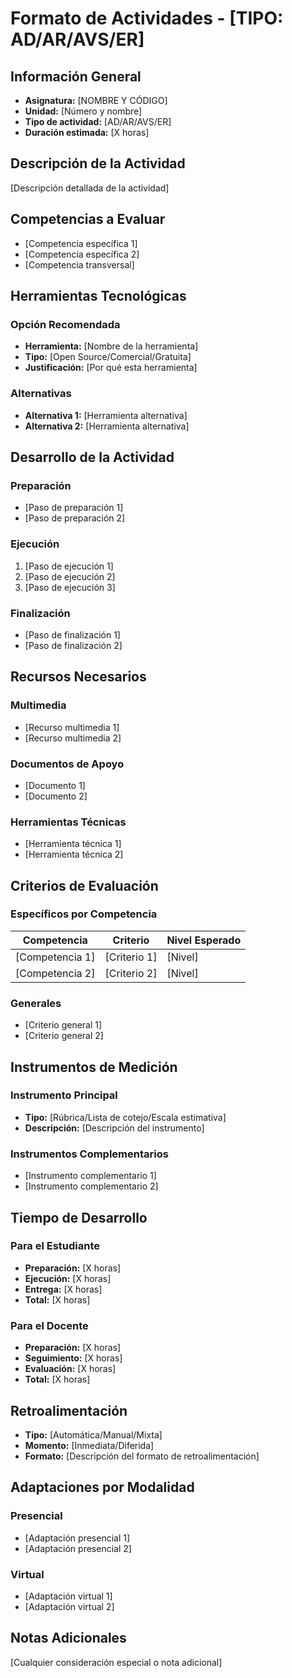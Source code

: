 # Formato de Actividades - [TIPO: AD/AR/AVS/ER]

## Información General
- **Asignatura:** [NOMBRE Y CÓDIGO]
- **Unidad:** [Número y nombre]
- **Tipo de actividad:** [AD/AR/AVS/ER]
- **Duración estimada:** [X horas]

## Descripción de la Actividad
[Descripción detallada de la actividad]

## Competencias a Evaluar
- [Competencia específica 1]
- [Competencia específica 2]
- [Competencia transversal]

## Herramientas Tecnológicas

### Opción Recomendada
- **Herramienta:** [Nombre de la herramienta]
- **Tipo:** [Open Source/Comercial/Gratuita]
- **Justificación:** [Por qué esta herramienta]

### Alternativas
- **Alternativa 1:** [Herramienta alternativa]
- **Alternativa 2:** [Herramienta alternativa]

## Desarrollo de la Actividad

### Preparación
- [Paso de preparación 1]
- [Paso de preparación 2]

### Ejecución
1. [Paso de ejecución 1]
2. [Paso de ejecución 2]
3. [Paso de ejecución 3]

### Finalización
- [Paso de finalización 1]
- [Paso de finalización 2]

## Recursos Necesarios

### Multimedia
- [Recurso multimedia 1]
- [Recurso multimedia 2]

### Documentos de Apoyo
- [Documento 1]
- [Documento 2]

### Herramientas Técnicas
- [Herramienta técnica 1]
- [Herramienta técnica 2]

## Criterios de Evaluación

### Específicos por Competencia
| Competencia | Criterio | Nivel Esperado |
|-------------|----------|----------------|
| [Competencia 1] | [Criterio 1] | [Nivel] |
| [Competencia 2] | [Criterio 2] | [Nivel] |

### Generales
- [Criterio general 1]
- [Criterio general 2]

## Instrumentos de Medición

### Instrumento Principal
- **Tipo:** [Rúbrica/Lista de cotejo/Escala estimativa]
- **Descripción:** [Descripción del instrumento]

### Instrumentos Complementarios
- [Instrumento complementario 1]
- [Instrumento complementario 2]

## Tiempo de Desarrollo

### Para el Estudiante
- **Preparación:** [X horas]
- **Ejecución:** [X horas]
- **Entrega:** [X horas]
- **Total:** [X horas]

### Para el Docente
- **Preparación:** [X horas]
- **Seguimiento:** [X horas]
- **Evaluación:** [X horas]
- **Total:** [X horas]

## Retroalimentación
- **Tipo:** [Automática/Manual/Mixta]
- **Momento:** [Inmediata/Diferida]
- **Formato:** [Descripción del formato de retroalimentación]

## Adaptaciones por Modalidad

### Presencial
- [Adaptación presencial 1]
- [Adaptación presencial 2]

### Virtual
- [Adaptación virtual 1]
- [Adaptación virtual 2]

## Notas Adicionales
[Cualquier consideración especial o nota adicional]